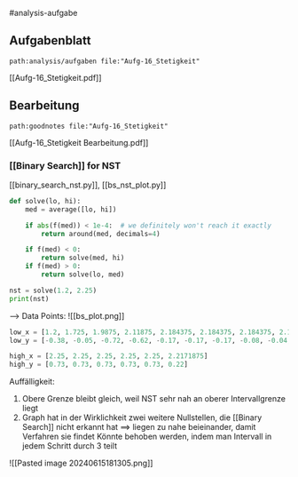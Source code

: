 #analysis-aufgabe
## Aufgabenblatt
```expander
path:analysis/aufgaben file:"Aufg-16_Stetigkeit"
```
[[Aufg-16_Stetigkeit.pdf]]


## Bearbeitung
```expander
path:goodnotes file:"Aufg-16_Stetigkeit"
```
[[Aufg-16_Stetigkeit Bearbeitung.pdf]]



### [[Binary Search]] for NST
[[binary_search_nst.py]], [[bs_nst_plot.py]]

```python
def solve(lo, hi):
    med = average([lo, hi])

    if abs(f(med)) < 1e-4:  # we definitely won't reach it exactly
        return around(med, decimals=4)

    if f(med) < 0:
        return solve(med, hi)
    if f(med) > 0:
        return solve(lo, med)

nst = solve(1.2, 2.25)
print(nst)
```

--> Data Points:
![[bs_plot.png]]
```python
low_x = [1.2, 1.725, 1.9875, 2.11875, 2.184375, 2.184375, 2.184375, 2.1925781250000003, 2.1966796875000005, 2.1987304687500004, 2.199755859375, 2.199755859375]
low_y = [-0.38, -0.05, -0.72, -0.62, -0.17, -0.17, -0.17, -0.08, -0.04, -0.01, -0.0, -0.0]

high_x = [2.25, 2.25, 2.25, 2.25, 2.25, 2.2171875]
high_y = [0.73, 0.73, 0.73, 0.73, 0.73, 0.22]
```

Auffälligkeit: 
1. Obere Grenze bleibt gleich, weil NST sehr nah an oberer Intervallgrenze liegt
2. Graph hat in der Wirklichkeit zwei weitere Nullstellen, die [[Binary Search]] nicht erkannt hat
	==> liegen zu nahe beieinander, damit Verfahren sie findet
	Könnte behoben werden, indem man Intervall in jedem Schritt durch 3 teilt

![[Pasted image 20240615181305.png]]